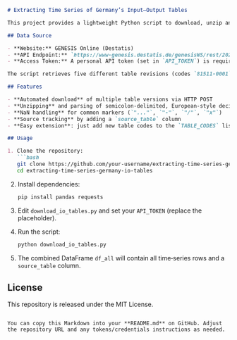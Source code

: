 ````markdown
# Extracting Time Series of Germany’s Input–Output Tables

This project provides a lightweight Python script to download, unzip and combine multiple revisions of Germany’s national **Input–Output Tables** from the official **GENESIS Online** database of the German Federal Statistical Office (Destatis).

## Data Source

- **Website:** GENESIS Online (Destatis)  
- **API Endpoint:** `https://www-genesis.destatis.de/genesisWS/rest/2020/data/tablefile`  
- **Access Token:** A personal API token (set in `API_TOKEN`) is required to authenticate requests.

The script retrieves five different table revisions (codes `81511-0001` through `81511-0005`), each provided in a compressed CSV format. After downloading and unzipping, the tables are read into Pandas DataFrames, tagged with their source code, and concatenated into a single DataFrame for time‑series analysis.

## Features

- **Automated download** of multiple table versions via HTTP POST  
- **Unzipping** and parsing of semicolon‑delimited, European‑style decimal CSVs  
- **NaN handling** for common markers (`"..."`, `"-"`, `"/"`, `"x"`)  
- **Source tracking** by adding a `source_table` column  
- **Easy extension**: just add new table codes to the `TABLE_CODES` list  

## Usage

1. Clone the repository:
   ```bash
   git clone https://github.com/your-username/extracting-time-series-germany-io-tables.git
   cd extracting-time-series-germany-io-tables
````

2. Install dependencies:

   ```bash
   pip install pandas requests
   ```
3. Edit `download_io_tables.py` and set your `API_TOKEN` (replace the placeholder).
4. Run the script:

   ```bash
   python download_io_tables.py
   ```
5. The combined DataFrame `df_all` will contain all time‑series rows and a `source_table` column.

## License

This repository is released under the MIT License.

```

You can copy this Markdown into your **README.md** on GitHub. Adjust the repository URL and any tokens/credentials instructions as needed.
```
